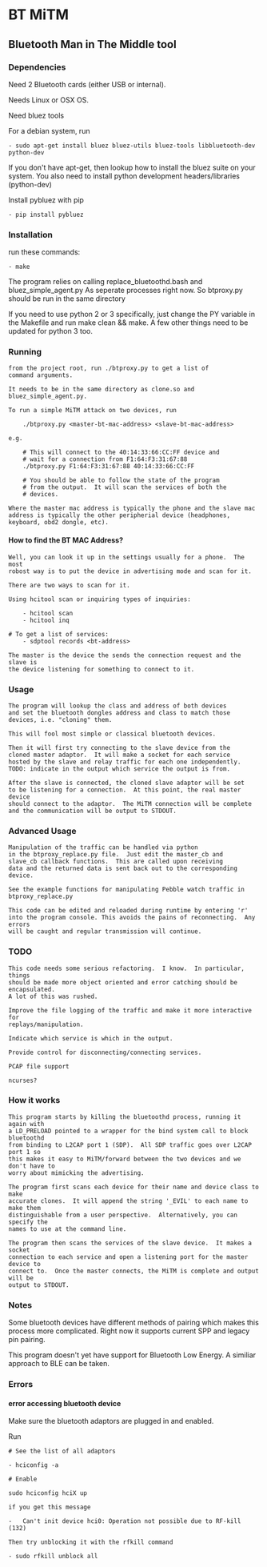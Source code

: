 
# BT MiTM

## Bluetooth Man in The Middle tool

### Dependencies

Need 2 Bluetooth cards (either USB or internal).

Needs Linux or OSX OS.

Need bluez tools

For a debian system, run

    - sudo apt-get install bluez bluez-utils bluez-tools libbluetooth-dev python-dev

If you don't have apt-get, then lookup how to install the bluez
suite on your system. You also need to install python development headers/libraries (python-dev)

Install pybluez with pip

    - pip install pybluez

### Installation

run these commands:

    - make

The program relies on calling replace_bluetoothd.bash and bluez_simple_agent.py
As seperate processes right now.  So btproxy.py should be run in the same
directory

If you need to use python 2 or 3 specifically,
just change the PY variable in the Makefile and run
make clean && make.  A few other things need to be updated for python 3 too.

### Running

    from the project root, run ./btproxy.py to get a list of
    command arguments.

    It needs to be in the same directory as clone.so and bluez_simple_agent.py.

    To run a simple MiTM attack on two devices, run

        ./btproxy.py <master-bt-mac-address> <slave-bt-mac-address>

    e.g.

        # This will connect to the 40:14:33:66:CC:FF device and 
        # wait for a connection from F1:64:F3:31:67:88
        ./btproxy.py F1:64:F3:31:67:88 40:14:33:66:CC:FF

        # You should be able to follow the state of the program
        # from the output.  It will scan the services of both the
        # devices.  

    Where the master mac address is typically the phone and the slave mac
    address is typically the other peripherial device (headphones, keyboard, obd2 dongle, etc).

#### How to find the BT MAC Address?  

    Well, you can look it up in the settings usually for a phone.  The most
    robost way is to put the device in advertising mode and scan for it.

    There are two ways to scan for it.

    Using hcitool scan or inquiring types of inquiries:
    
        - hcitool scan
        - hcitool inq

    # To get a list of services:
        - sdptool records <bt-address>

    The master is the device the sends the connection request and the slave is 
    the device listening for something to connect to it.

### Usage

    The program will lookup the class and address of both devices
    and set the bluetooth dongles address and class to match those 
    devices, i.e. "cloning" them.

    This will fool most simple or classical bluetooth devices.

    Then it will first try connecting to the slave device from the
    cloned master adaptor.  It will make a socket for each service
    hosted by the slave and relay traffic for each one independently.
    TODO: indicate in the output which service the output is from.

    After the slave is connected, the cloned slave adaptor will be set
    to be listening for a connection.  At this point, the real master device
    should connect to the adaptor.  The MiTM connection will be complete
    and the communication will be output to STDOUT.

### Advanced Usage

    Manipulation of the traffic can be handled via python 
    in the btproxy_replace.py file.  Just edit the master_cb and
    slave_cb callback functions.  This are called upon receiving 
    data and the returned data is sent back out to the corresponding device.

    See the example functions for manipulating Pebble watch traffic in btproxy_replace.py

    This code can be edited and reloaded during runtime by entering 'r'
    into the program console. This avoids the pains of reconnecting.  Any errors
    will be caught and regular transmission will continue.

### TODO

    This code needs some serious refactoring.  I know.  In particular, things
    should be made more object oriented and error catching should be encapsulated.
    A lot of this was rushed.

    Improve the file logging of the traffic and make it more interactive for
    replays/manipulation.

    Indicate which service is which in the output.

    Provide control for disconnecting/connecting services.

    PCAP file support

    ncurses?


### How it works

    This program starts by killing the bluetoothd process, running it again with
    a LD_PRELOAD pointed to a wrapper for the bind system call to block bluetoothd
    from binding to L2CAP port 1 (SDP).  All SDP traffic goes over L2CAP port 1 so
    this makes it easy to MiTM/forward between the two devices and we don't have to
    worry about mimicking the advertising.

    The program first scans each device for their name and device class to make
    accurate clones.  It will append the string '_EVIL' to each name to make them
    distinguishable from a user perspective.  Alternatively, you can specify the
    names to use at the command line.

    The program then scans the services of the slave device.  It makes a socket
    connection to each service and open a listening port for the master device to 
    connect to.  Once the master connects, the MiTM is complete and output will be
    output to STDOUT.

### Notes

Some bluetooth devices have different methods of pairing which
makes this process more complicated.  Right now it supports
current SPP and legacy pin pairing.

This program doesn't yet have support for Bluetooth Low Energy.
A similiar approach to BLE can be taken.

### Errors

#### error accessing bluetooth device

Make sure the bluetooth adaptors are plugged in and enabled.

Run

    # See the list of all adaptors
    
    - hciconfig -a

    # Enable

    sudo hciconfig hciX up

    if you get this message

    -   Can't init device hci0: Operation not possible due to RF-kill (132)

    Then try unblocking it with the rfkill command

    - sudo rfkill unblock all



